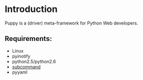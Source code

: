 Introduction
============
Puppy is a (driver) meta-framework for Python Web developers.

Requirements:
-------------
* Linux
* pyinotify
* python2.5/python2.6
* [subcommand]
* pyyaml



[subcommand]: http://github.com/anandology/subcommand/

